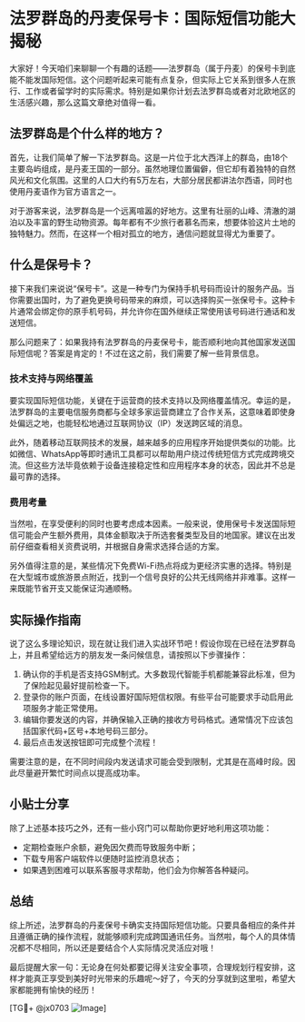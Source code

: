 # 法罗群岛的丹麦保号卡：国际短信功能大揭秘

大家好！今天咱们来聊聊一个有趣的话题——法罗群岛（属于丹麦）的保号卡到底能不能发国际短信。这个问题听起来可能有点复杂，但实际上它关系到很多人在旅行、工作或者留学时的实际需求。特别是如果你计划去法罗群岛或者对北欧地区的生活感兴趣，那么这篇文章绝对值得一看。

## 法罗群岛是个什么样的地方？

首先，让我们简单了解一下法罗群岛。这是一片位于北大西洋上的群岛，由18个主要岛屿组成，是丹麦王国的一部分。虽然地理位置偏僻，但它却有着独特的自然风光和文化氛围。这里的人口大约有5万左右，大部分居民都讲法尔西语，同时也使用丹麦语作为官方语言之一。

对于游客来说，法罗群岛是一个远离喧嚣的好地方。这里有壮丽的山峰、清澈的湖泊以及丰富的野生动物资源。每年都有不少旅行者慕名而来，想要体验这片土地的独特魅力。然而，在这样一个相对孤立的地方，通信问题就显得尤为重要了。

## 什么是保号卡？

接下来我们来说说“保号卡”。这是一种专门为保持手机号码而设计的服务产品。当你需要出国时，为了避免更换号码带来的麻烦，可以选择购买一张保号卡。这种卡片通常会绑定你的原手机号码，并允许你在国外继续正常使用该号码进行通话和发送短信。

那么问题来了：如果我持有法罗群岛的丹麦保号卡，能否顺利地向其他国家发送国际短信呢？答案是肯定的！不过在这之前，我们需要了解一些背景信息。

### 技术支持与网络覆盖

要实现国际短信功能，关键在于运营商的技术支持以及网络覆盖情况。幸运的是，法罗群岛的主要电信服务商都与全球多家运营商建立了合作关系，这意味着即使身处偏远之地，也能轻松地通过互联网协议（IP）发送跨区域的消息。

此外，随着移动互联网技术的发展，越来越多的应用程序开始提供类似的功能。比如微信、WhatsApp等即时通讯工具都可以帮助用户绕过传统短信方式完成跨境交流。但这些方法毕竟依赖于设备连接稳定性和应用程序本身的状态，因此并不总是最可靠的选择。

### 费用考量

当然啦，在享受便利的同时也要考虑成本因素。一般来说，使用保号卡发送国际短信可能会产生额外费用，具体金额取决于所选套餐类型及目的地国家。建议在出发前仔细查看相关资费说明，并根据自身需求选择合适的方案。

另外值得注意的是，某些情况下免费Wi-Fi热点将成为更经济实惠的选择。特别是在大型城市或旅游景点附近，找到一个信号良好的公共无线网络并非难事。这样一来既能节省开支又能保证沟通顺畅。

## 实际操作指南

说了这么多理论知识，现在就让我们进入实战环节吧！假设你现在已经在法罗群岛上，并且希望给远方的朋友发一条问候信息，请按照以下步骤操作：

1. 确认你的手机是否支持GSM制式。大多数现代智能手机都能兼容此标准，但为了保险起见最好提前检查一下。
2. 登录你的账户页面，在线设置好国际短信权限。有些平台可能要求手动启用此项服务才能正常使用。
3. 编辑你要发送的内容，并确保输入正确的接收方号码格式。通常情况下应该包括国家代码+区号+本地号码三部分。
4. 最后点击发送按钮即可完成整个流程！

需要注意的是，在不同时间段内发送请求可能会受到限制，尤其是在高峰时段。因此尽量避开繁忙时间点以提高成功率。

## 小贴士分享

除了上述基本技巧之外，还有一些小窍门可以帮助你更好地利用这项功能：

- 定期检查账户余额，避免因欠费而导致服务中断；
- 下载专用客户端软件以便随时监控消息状态；
- 如果遇到困难可以联系客服寻求帮助，他们会为你解答各种疑问。

## 总结

综上所述，法罗群岛的丹麦保号卡确实支持国际短信功能。只要具备相应的条件并且遵循正确的操作流程，就能够顺利完成跨国通讯任务。当然啦，每个人的具体情况都不尽相同，所以还是要结合个人实际情况灵活应对哦！

最后提醒大家一句：无论身在何处都要记得关注安全事项，合理规划行程安排，这样才能真正享受到美好时光带来的乐趣呢～好了，今天的分享就到这里啦，希望大家都能拥有愉快的经历！

[TG💪+ @jx0703 ![Image](https://github.com/user-attachments/assets/dbca1d08-cadb-493c-b0ec-ad6f7a83f270)]